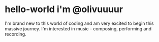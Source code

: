 # hello-world i'm @olivuuuur
I'm brand new to this world of coding and am very excited to begin this massive journey. 
I'm interested in music - composing, performing and recording.
